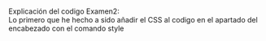<br> Explicación del codigo Examen2: <br> 
Lo primero que he hecho a sido añadir el CSS al codigo en el apartado del encabezado con el comando style
